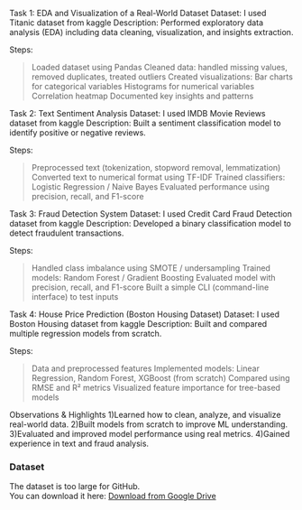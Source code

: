 Task 1: EDA and Visualization of a Real-World Dataset
Dataset: I used Titanic dataset from kaggle
Description: Performed exploratory data analysis (EDA) including data cleaning, visualization, and insights extraction.

Steps:
>Loaded dataset using Pandas
>Cleaned data: handled missing values, removed duplicates, treated outliers
>Created visualizations:
>Bar charts for categorical variables
>Histograms for numerical variables
>Correlation heatmap
>Documented key insights and patterns


Task 2: Text Sentiment Analysis
Dataset:  I used IMDB Movie Reviews  dataset from kaggle
Description: Built a sentiment classification model to identify positive or negative reviews.

Steps:
>Preprocessed text (tokenization, stopword removal, lemmatization)
>Converted text to numerical format using TF-IDF
>Trained classifiers: Logistic Regression / Naive Bayes
>Evaluated performance using precision, recall, and F1-score


Task 3: Fraud Detection System
Dataset: I used Credit Card Fraud Detection  dataset from kaggle
Description: Developed a binary classification model to detect fraudulent transactions.

Steps:
>Handled class imbalance using SMOTE / undersampling
>Trained models: Random Forest / Gradient Boosting
>Evaluated model with precision, recall, and F1-score
>Built a simple CLI (command-line interface) to test inputs


Task 4: House Price Prediction (Boston Housing Dataset)
Dataset:  I used Boston Housing  dataset from kaggle
Description: Built and compared multiple regression models from scratch.

Steps:
>Data and preprocessed features
>Implemented models: Linear Regression, Random Forest, XGBoost (from scratch)
>Compared using RMSE and R² metrics
>Visualized feature importance for tree-based models


 Observations & Highlights
1)Learned how to clean, analyze, and visualize real-world data.
2)Built models from scratch to improve ML understanding.
3)Evaluated and improved model performance using real metrics.
4)Gained experience in text and fraud analysis.

### Dataset

The dataset is too large for GitHub.  
You can download it here: [Download from Google Drive](https://drive.google.com/file/d/1-9hbTxGwUlRdvy7-AyILPFQUn3jVWjkg/view?usp=drive_link)


